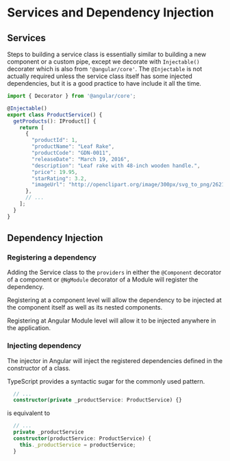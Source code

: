 # Services and Dependency Injection

## Services

Steps to building a service class is essentially similar to building a new component or a custom pipe, except we decorate with `Injectable()` decorater which is also from `'@angular/core'`. The `@Injectable` is not actually required unless the service class itself has some injected dependencies, but it is a good practice to have include it all the time.

```typescript
import { Decorator } from '@angular/core';

@Injectable()
export class ProductService() {
  getProducts(): IProduct[] {
    return [
      {
        "productId": 1,
        "productName": "Leaf Rake",
        "productCode": "GDN-0011",
        "releaseDate": "March 19, 2016",
        "description": "Leaf rake with 48-inch wooden handle.",
        "price": 19.95,
        "starRating": 3.2,
        "imageUrl": "http://openclipart.org/image/300px/svg_to_png/26215/Anonymous_Leaf_Rake.png"
      },
      // ...
    ];
  }    
}
```

## Dependency Injection

### Registering a dependency

Adding the Service class to the `providers` in either the `@Component` decorator of a component or `@NgModule` decorator of a Module will register the dependency.

Registering at a component level will allow the dependency to be injected at the component itself as well as its nested components.

Registering at Angular Module level will allow it to be injected anywhere in the application.

### Injecting dependency

The injector in Angular will inject the registered dependencies defined in the constructor of a class.

TypeScript provides a syntactic sugar for the commonly used pattern.

```typescript
  // ...
  constructor(private _productService: ProductService) {}
```
is equivalent to
```typescript
  // ...
  private _productService
  constructor(productService: ProductService) {
    this._productService = productService;
  }
```
